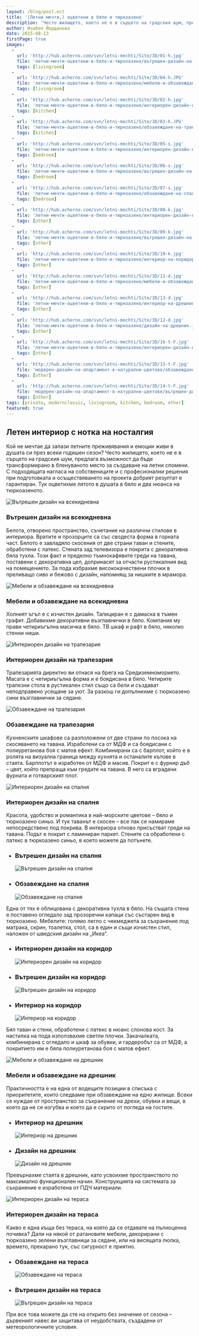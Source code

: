 ```yaml
---
layout: /blog/post.ect
title: '(Летни мечти,) оцветени в бяло и тюркоазено'
description: 'Често жилището, което не е в сърцето на градския шум, предлага възможност да бъде трансформирано в бленуваното място за създаване на летни спомени. С подходящата нагласа на собствениците и с професионални решения при подготовката и осъществяването на проекта добрият резултат е гарантиран.'
author: Изабел Йорданова
date: 2015-08-13
firstPage: true
images:
  -
    url: 'http://hub.acherno.com/svn/letni-mechti/Site/3D/01-h.jpg'
    file: 'летни-мечти-оцветени-в-бяло-и-тюркоазено/вътрешен-дизайн-на-всекидневна.jpg'
    tags: [livingroom]
  -
    url: 'http://hub.acherno.com/svn/letni-mechti/Site/3D/04-h.JPG'
    file: 'летни-мечти-оцветени-в-бяло-и-тюркоазено/мебели-и-обзавеждане-на-всекидневна.jpg'
    tags: [livingroom]
  -
    url: 'http://hub.acherno.com/svn/letni-mechti/Site/3D/02-h.jpg'
    file: 'летни-мечти-оцветени-в-бяло-и-тюркоазено/интериорен-дизайн-на-трапезария.jpg'
    tags: [kitchen]
  -
    url: 'http://hub.acherno.com/svn/letni-mechti/Site/3D/03-h.JPG'
    file: 'летни-мечти-оцветени-в-бяло-и-тюркоазено/обзавеждане-на-трапезария.jpg'
    tags: [kitchen]
  -
    url: 'http://hub.acherno.com/svn/letni-mechti/Site/3D/05-s.jpg'
    file: 'летни-мечти-оцветени-в-бяло-и-тюркоазено/интериорен-дизайн-на-спалня.jpg'
    tags: [bedroom]
  -
    url: 'http://hub.acherno.com/svn/letni-mechti/Site/3D/06-s.jpg'
    file: 'летни-мечти-оцветени-в-бяло-и-тюркоазено/вътрешен-дизайн-на-спалня.jpg'
    tags: [bedroom]
  -
    url: 'http://hub.acherno.com/svn/letni-mechti/Site/3D/07-s.jpg'
    file: 'летни-мечти-оцветени-в-бяло-и-тюркоазено/обзавеждане-на-спалня.jpg'
    tags: [bedroom]
  -
    url: 'http://hub.acherno.com/svn/letni-mechti/Site/3D/08-k.jpg'
    file: 'летни-мечти-оцветени-в-бяло-и-тюркоазено/интериорен-дизайн-на-коридор.jpg'
    tags: [other]
  -
    url: 'http://hub.acherno.com/svn/letni-mechti/Site/3D/09-k.jpg'
    file: 'летни-мечти-оцветени-в-бяло-и-тюркоазено/вътрешен-дизайн-на-коридор.jpg'
    tags: [other]
  -
    url: 'http://hub.acherno.com/svn/letni-mechti/Site/3D/10-k.jpg'
    file: 'летни-мечти-оцветени-в-бяло-и-тюркоазено/интериор-на-коридор.jpg'
    tags: [other]
  -
    url: 'http://hub.acherno.com/svn/letni-mechti/Site/3D/11-d.jpg'
    file: 'летни-мечти-оцветени-в-бяло-и-тюркоазено/мебели-и-обзавеждане-на-дрешник.jpg'
    tags: [other]
  -
    url: 'http://hub.acherno.com/svn/letni-mechti/Site/3D/13-d.jpg'
    file: 'летни-мечти-оцветени-в-бяло-и-тюркоазено/интериор-на-дрешник.jpg'
    tags: [other]
  -
    url: 'http://hub.acherno.com/svn/letni-mechti/Site/3D/12-d.jpg'
    file: 'летни-мечти-оцветени-в-бяло-и-тюркоазено/дизайн-на-дрешник.jpg'
    tags: [other]
  -
    url: 'http://hub.acherno.com/svn/letni-mechti/Site/3D/16-t-F.jpg'
    file: 'летни-мечти-оцветени-в-бяло-и-тюркоазено/интериорен-дизайн-на-тераса.jpg'
    tags: [other]
  -
    url: 'http://hub.acherno.com/svn/letni-mechti/Site/3D/15-t-F.jpg'
    file: 'модерен-дизайн-на-апартамент-в-натурални-цветове/обзавеждане-на-тераса.jpg'
    tags: [other]
  -
    url: 'http://hub.acherno.com/svn/letni-mechti/Site/3D/14-t-F.jpg'
    file: 'модерен-дизайн-на-апартамент-в-натурални-цветове/вътрешен-дизайн-на-тераса.jpg'
    tags: [other]
tags: [private, modernclassic, livingroom, kitchen, bedroom, other]
featured: true
---
```

## **Летен интериор** с нотка на носталгия
Кой не мечтае да запази летните преживявания и емоции живи в душата си през всеки годишен сезон? Често жилището, което не е в сърцето на градския шум, предлага възможност да бъде трансформирано в бленуваното място за създаване на летни спомени. С подходящата нагласа на собствениците и с професионални решения при подготовката и осъществяването на проекта добрият резултат е гарантиран. Тук оцветихме лятото в душата в бяло и два нюанса на тюркоазеното.

![Вътрешен дизайн на всекидневна](летни-мечти-оцветени-в-бяло-и-тюркоазено/вътрешен-дизайн-на-всекидневна.jpg)
### Вътрешен дизайн на **всекидневна**

Белота, отворено пространство, съчетание на различни стилове в интериора. Вратите и прозорците са със сводеста форма в горната част. Бялото е завладяло скосения от две страни таван и стените, обработени с латекс. Стената зад телевизора е покрита с декоративна бяла тухла. Този факт и пределно тъмнокафявите греди на тавана, поставени с декоративна цел, допринасят за отчасти рустикалния вид на помещението. За пода избрахме висококачествени плочки в преливащо сиво и бежово с дизайн, напомнящ за нишките в мрамора.

![Мебели и обзавеждане на всекидневна](летни-мечти-оцветени-в-бяло-и-тюркоазено/мебели-и-обзавеждане-на-всекидневна.jpg)
### Мебели и обзавеждане на **всекидневна**

Холният ъгъл е с изчистен дизайн. Тапициран е с дамаска в тъмен графит. Добавихме декоративни възглавнички в бяло. Компания му прави четириъгълна масичка в бяло. ТВ шкаф и рафт в бяло, няколко стенни ниши.

![Интериорен дизайн на трапезария](летни-мечти-оцветени-в-бяло-и-тюркоазено/интериорен-дизайн-на-трапезария.jpg)
### Интериорен дизайн на **трапезария**

Трапезарията директно ви отнася на брега на Средиземноморието. Масата е с четириъгълна форма и е боядисана в бяло. Четирите трапезни стола в рустикален стил също са бели и създават неподправено усещане за уют. За разкош ги допълнихме с тюркоазено сини възглавнички за сядане.

![Обзавеждане на трапезария](летни-мечти-оцветени-в-бяло-и-тюркоазено/обзавеждане-на-трапезария.jpg)
### Обзавеждане на **трапезария**

Кухненските шкафове са разположени от две страни по посока на скосяването на тавана. Изработени са от МДФ и са боядисани с полиуретанова боя с матов ефект. Комбинирани са с барплот, който е в ролята на визуална граница между кухнята и останалите кътове в стаята. Барплотът е изработен от МДФ и масив. Покрит е с фурнир дъб – цвят, който препраща към гредите на тавана. В него са вградени фурната и готварският плот.

![Интериорен дизайн на спалня](летни-мечти-оцветени-в-бяло-и-тюркоазено/интериорен-дизайн-на-спалня.jpg)
### Интериорен дизайн на **спалня**

Красота, удобство и романтика в най-морските цветове – бяло и тюркоазено синьо. И тук таванът е скосен – все пак се намираме непосредствено под покрива. В интериора отново присъстват греди на тавана. Подът е покрит с ламиниран паркет. Стените са обработени с латекс в тюркоазено синьо, в което можете да потънете.

-   ### Вътрешен дизайн на **спалня**
    ![Вътрешен дизайн на спалня](летни-мечти-оцветени-в-бяло-и-тюркоазено/вътрешен-дизайн-на-спалня.jpg)
-   ### Обзавеждане на **спалня**
    ![Обзавеждане на спалня](летни-мечти-оцветени-в-бяло-и-тюркоазено/обзавеждане-на-спалня.jpg)

Една от тях е облицована с декоративна тухла в бяло. На същата стена е поставено огледало зад прозоречни капаци със състарен вид в тюркоазено. Мебелите: голямо легло с чекмеджета за съхранение под матрака, скрин, тоалетка, стол, са в един и същи изчистен стил, наложен от шведския дизайн на „Икеа“.    

-   ### Интериорен дизайн на **коридор**
    ![Интериорен дизайн на коридор](летни-мечти-оцветени-в-бяло-и-тюркоазено/интериорен-дизайн-на-коридор.jpg)
-   ### Вътрешен дизайн на **коридор**
    ![Вътрешен дизайн на коридор](летни-мечти-оцветени-в-бяло-и-тюркоазено/вътрешен-дизайн-на-коридор.jpg)
-   ### Интериор на **коридор**
    ![Интериор на коридор](летни-мечти-оцветени-в-бяло-и-тюркоазено/интериор-на-коридор.jpg)

Бял таван и стени, обработени с латекс в нюанс слонова кост. За настилка на пода използвахме светли плочки. Закачалката, комбинирана с огледало и шкаф за обувки, и гардеробът са от МДФ, а покритието им е бяла полиуретанова боя с матов ефект.

![Мебели и обзавеждане на дрешник](летни-мечти-оцветени-в-бяло-и-тюркоазено/мебели-и-обзавеждане-на-дрешник.jpg)
### Мебели и обзавеждане на **дрешник**

Практичността е на една от водещите позиции в списъка с приоритетите, които следваме при обзавеждане на едно жилище. Всеки се нуждае от пространство за съхранение на дрехи, обувки и вещи, в което да не се изгубва и което да е скрито от погледа на гостите.

-   ### Интериор на **дрешник**
    ![Интериор на дрешник](летни-мечти-оцветени-в-бяло-и-тюркоазено/интериор-на-дрешник.jpg)
-   ### Дизайн на **дрешник**
    ![Дизайн на дрешник](летни-мечти-оцветени-в-бяло-и-тюркоазено/дизайн-на-дрешник.jpg)

Превърнахме стаята в дрешник, като усвоихме пространството по максимално функционален начин. Конструкцията на системата за съхранение е изработена от ПДЧ материали.

![Интериорен дизайн на тераса](летни-мечти-оцветени-в-бяло-и-тюркоазено/интериорен-дизайн-на-тераса.jpg)
### Интериорен дизайн на **тераса**

Какво е една къща без тераса, на която да се отдавате на пълноценна почивка? Дали на някой от ратановите мебели, декорирани с тюркоазено зелени възглавници за сядане, или на висящата люлка, времето, прекарано тук, със сигурност е приятно.

-   ### Обзавеждане на **тераса**
    ![Обзавеждане на тераса](модерен-дизайн-на-апартамент-в-натурални-цветове/обзавеждане-на-тераса.jpg)
-   ### Вътрешен дизайн на **тераса**
    ![Вътрешен дизайн на тераса](модерен-дизайн-на-апартамент-в-натурални-цветове/вътрешен-дизайн-на-тераса.jpg)

При все това можете да сте на открито без значение от сезона – дървеният навес ви защитава от неудобствата, създадени от метеорологичните условия.
